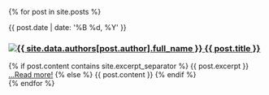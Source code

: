 {% for post in site.posts %}
  <div class="blog-post spacing">
    <span class="date">
      {{ post.date | date: '%B %d, %Y' }}
    </span>
    <h3>
      <a href="http://twitter.com/{{ site.data.authors[post.author].twitter_handle }}">
        <img src="{{ site.data.authors[post.author].image_path }}" alt="{{ site.data.authors[post.author].full_name }}" class="profile" />
      </a>
      <a href="{{ post.url }}">{{ post.title }}</a>
    </h3>
    {% if post.content contains site.excerpt_separator %}
      {{ post.excerpt }}
      <a href="{{ post.url | prepend: site.baseurl }}">...Read more!</a>
    {% else %}
      {{ post.content }}
    {% endif %}
  </div>
{% endfor %}
